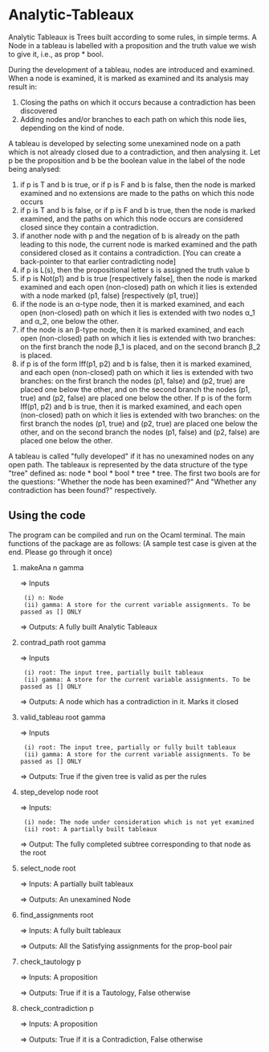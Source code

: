 # Analytic-Tableaux

Analytic Tableaux is Trees built according to some rules, in simple terms. A Node in a tableau is labelled with a proposition and the truth value we wish to give it, i.e., as prop * bool. 

During the development of a tableau, nodes are introduced and examined.  When a node is examined, it is marked as examined and its analysis may result in:

1. Closing the paths on which it occurs because a contradiction has been discovered
2. Adding nodes and/or branches to each path on which this node lies, depending on the kind of node. 

A tableau is developed by selecting some unexamined node on a path which is not already closed due to a contradiction, and then analysing it.  Let p be the proposition and b be the boolean value in the label of the node being analysed:

  1. if p is T and b is true, or if p is F and b is false, then the node is marked examined and no extensions are made to the paths on which this node occurs
  2. if p is T and b is false, or if p is F and b is true, then the node is marked examined, and the paths on which this node occurs are considered closed  since they contain a contradiction.
  3. if another node with p and the negation of b is already on the path leading to this node, the current node is marked examined and the path considered closed as it contains a contradiction. [You can create a back-pointer to that earlier contradicting node]
  4. if p is L(s), then the propositional letter s is assigned the truth value b
  5. if p is Not(p1) and b is true [respectively false], then the node is marked examined and each open (non-closed) path on which it lies is extended with a node marked (p1, false) [respectively  (p1, true)]
  6. if the node is an α-type node, then it is marked examined, and each open (non-closed) path on which it lies is extended with two nodes α_1 and α_2, one below the other. 
  7. if the node is an β-type node, then it is marked examined, and each open (non-closed) path on which it lies is extended with two branches: on the first branch the node β_1 is placed, and on the second branch β_2 is placed.
  8. if p is of the form Iff(p1, p2) and b is false, then  it is marked examined, and each open (non-closed) path on which it lies is extended with two branches: on the first branch the nodes (p1, false) and (p2, true) are placed one below the other, and on the second branch the nodes (p1, true) and (p2, false) are placed one below the other.  If p is of the form Iff(p1, p2) and b is true, then  it is marked examined, and each open (non-closed) path on which it lies is extended with two branches: on the first branch the nodes (p1, true) and (p2, true) are placed one below the other, and on the second branch the nodes (p1, false) and (p2, false) are placed one below the other.  

A tableau is called "fully developed" if it has no unexamined nodes on any open path. The tableaux is represented by the data structure of the type "tree" defined as: node * bool * bool * tree * tree. The first two bools are for the questions: "Whether the node has been examined?" And "Whether any contradiction has been found?" respectively. 

## Using the code

The program can be compiled and run on the Ocaml terminal. The main functions of the package are as follows: (A sample test case is given at the end. Please go through it once)

1. makeAna n gamma 

    => Inputs

        (i) n: Node
        (ii) gamma: A store for the current variable assignments. To be passed as [] ONLY

    => Outputs: A fully built Analytic Tableaux

2. contrad_path root gamma

    => Inputs

        (i) root: The input tree, partially built tableaux
        (ii) gamma: A store for the current variable assignments. To be passed as [] ONLY

    => Outputs: A node which has a contradiction in it. Marks it closed

3. valid_tableau root gamma

    => Inputs

        (i) root: The input tree, partially or fully built tableaux
        (ii) gamma: A store for the current variable assignments. To be passed as [] ONLY

    => Outputs: True if the given tree is valid as per the rules
        
4. step_develop node root

    => Inputs: 
    
        (i) node: The node under consideration which is not yet examined
        (ii) root: A partially built tableaux

    => Output: The fully completed subtree corresponding to that node as the root

5. select_node root

    => Inputs: A partially built tableaux

    => Outputs: An unexamined Node
    
6. find_assignments root

    => Inputs: A fully built tableaux

    => Outputs: All the Satisfying assignments for the prop-bool pair

7. check_tautology p

    => Inputs: A proposition

    => Outputs: True if it is a Tautology, False otherwise

8. check_contradiction p

    => Inputs: A proposition

    => Outputs: True if it is a Contradiction, False otherwise


